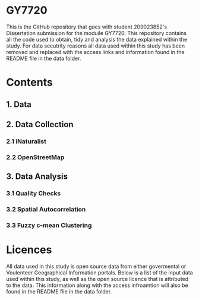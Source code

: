 # GY7720

This is the GitHub repository that goes with student 209023852's Dissertation submission for the moduile GY7720. This repository contains all the code used to obtain, tidy and analysis the data explained within the study. For data secutrity reasons all data used within this study has been removed and replaced with the access links and information found in the README file in the data folder. 

# Contents 
## 1. Data 
## 2. Data Collection
### 2.1 iNaturalist
### 2.2 OpenStreetMap
## 3. Data Analysis 
### 3.1 Quality Checks
### 3.2 Spatial Autocorrelation
### 3.3 Fuzzy c-mean Clustering

# Licences 

All data used in this study is open source data from either govermental or Voulenteer Geographical Information portals. Below is a list of the input data used within this study, as well as the open source licence that is attributed to the data. This information along with the access infroamtion will also be found in the README file in the data folder. 
